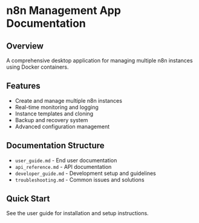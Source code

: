 # n8n Management App Documentation

## Overview
A comprehensive desktop application for managing multiple n8n instances using Docker containers.

## Features
- Create and manage multiple n8n instances
- Real-time monitoring and logging
- Instance templates and cloning
- Backup and recovery system
- Advanced configuration management

## Documentation Structure
- `user_guide.md` - End user documentation
- `api_reference.md` - API documentation
- `developer_guide.md` - Development setup and guidelines
- `troubleshooting.md` - Common issues and solutions

## Quick Start
See the user guide for installation and setup instructions.